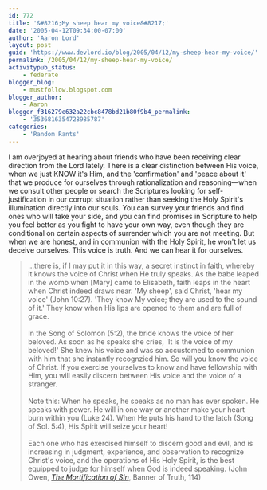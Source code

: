 ```yaml
---
id: 772
title: '&#8216;My sheep hear my voice&#8217;'
date: '2005-04-12T09:34:00-07:00'
author: 'Aaron Lord'
layout: post
guid: 'https://www.devlord.io/blog/2005/04/12/my-sheep-hear-my-voice/'
permalink: /2005/04/12/my-sheep-hear-my-voice/
activitypub_status:
    - federate
blogger_blog:
    - mustfollow.blogspot.com
blogger_author:
    - Aaron
blogger_f316279e632a22cbc8478bd21b80f9b4_permalink:
    - '3536816354728985787'
categories:
    - 'Random Rants'
---
```


I am overjoyed at hearing about friends who have been receiving clear direction from the Lord lately.  There is a clear distinction between His voice, when we just KNOW it's Him, and the 'confirmation' and 'peace about it' that we produce for ourselves through rationalization and reasoning—when we consult other people or search the Scriptures looking for self-justification in our corrupt situation rather than seeking the Holy Spirit's illumination directly into our souls.  You can survey your friends and find ones who will take your side, and you can find promises in Scripture to help you feel better as you fight to have your own way, even though they are conditional on certain aspects of surrender which you are not meeting.  But when we are honest, and in communion with the Holy Spirit, he won't let us deceive ourselves.  This voice is truth.  And we can hear it for ourselves.<br /><blockquote>...there is, if I may put it in this way, a secret instinct in faith, whereby it knows the voice of Christ when He truly speaks.  As the babe leaped in the womb when [Mary] came to Elisabeth, faith leaps in the heart when Christ indeed draws near.  'My sheep', said Christ, 'hear my voice' (John 10:27).  'They know My voice; they are used to the sound of it.' They know when His lips are opened to them and are full of grace.<br /><br />In the Song of Solomon (5:2), the bride knows the voice of her beloved.  As soon as he speaks she cries, 'It is the voice of my beloved!'  She knew his voice and was so accustomed to communion with him that she instantly recognzied him.  So will you know the voice of Christ.  If you exercise yourselves to know and have fellowship with Him, you will easily discern between His voice and the voice of a stranger.<br /><br />Note this: When he speaks, he speaks as no man has ever spoken.  He speaks with power.  He will in one way or another make your heart burn within you (Luke 24).  When He puts his hand to the latch (Song of Sol. 5:4), His Spirit will seize your heart!<br /><br />Each one who has exercised himself to discern good and evil, and is increasing in judgment, experience, and observation to recognize Christ's voice, and the operations of His Holy Spirit, is the best equipped to judge for himself when God is indeed speaking. (John Owen, <a href="http://www.amazon.com/exec/obidos/ASIN/0851518672/lbmusic"><i>The Mortification of Sin</i></a>, Banner of Truth, 114)</blockquote><div class="blogger-post-footer"></div>